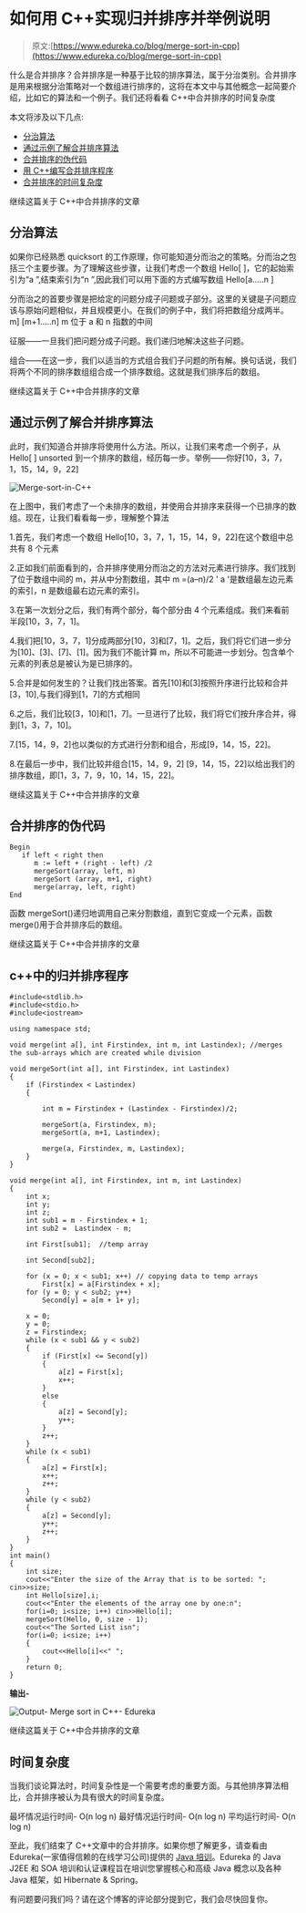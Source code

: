 # 如何用 C++实现归并排序并举例说明

> 原文:[https://www.edureka.co/blog/merge-sort-in-cpp](https://www.edureka.co/blog/merge-sort-in-cpp)

什么是合并排序？合并排序是一种基于比较的排序算法，属于分治类别。合并排序是用来根据分治策略对一个数组进行排序的，这将在本文中与其他概念一起简要介绍，比如它的算法和一个例子。我们还将看看 C++中合并排序的时间复杂度

本文将涉及以下几点:

*   [分治算法](#DivideandConquerAlgorithm)
*   [通过示例了解合并排序算法](#UnderstandingtheMergesortAlgorithmwithanexample)
*   [合并排序的伪代码](#PseudocodeforMergeSort)
*   [用 C++编写合并排序程序](#PrograminC++forMergeSort)
*   [合并排序的时间复杂度](#ThetimecomplexityforMergeSort)

继续这篇关于 C++中合并排序的文章

## **分治算法**

如果你已经熟悉 quicksort 的工作原理，你可能知道分而治之的策略。分而治之包括三个主要步骤。为了理解这些步骤，让我们考虑一个数组 Hello[ ]，它的起始索引为“a ”,结束索引为“n ”,因此我们可以用下面的方式编写数组 Hello[a…..n ]

分而治之的首要步骤是把给定的问题分成子问题或子部分。这里的关键是子问题应该与原始问题相似，并且规模更小。在我们的例子中，我们将把数组分成两半。m] [m+1…..n] m 位于 a 和 n 指数的中间

征服——一旦我们把问题分成子问题。我们递归地解决这些子问题。

组合——在这一步，我们以适当的方式组合我们子问题的所有解。换句话说，我们将两个不同的排序数组组合成一个排序数组。这就是我们排序后的数组。

继续这篇关于 C++中合并排序的文章

## **通过示例了解合并排序算法**

此时，我们知道合并排序将使用什么方法。所以，让我们来考虑一个例子，从 Hello[ ] unsorted 到一个排序的数组，经历每一步。举例——你好[10，3，7，1，15，14，9，22]

![Merge-sort-in-C++](../Images/3abab149b07c8b337cb8fbf7c8a365d3.png)

在上图中，我们考虑了一个未排序的数组，并使用合并排序来获得一个已排序的数组。现在，让我们看看每一步，理解整个算法

1.首先，我们考虑一个数组 Hello[10，3，7，1，15，14，9，22]在这个数组中总共有 8 个元素

2.正如我们前面看到的，合并排序使用分而治之的方法对元素进行排序。我们找到了位于数组中间的 m，并从中分割数组，其中 m =(a–n)/2 ' a '是数组最左边元素的索引，n 是数组最右边元素的索引。

3.在第一次划分之后，我们有两个部分，每个部分由 4 个元素组成。我们来看前半段[10，3，7，1]。

4.我们把[10，3，7，1]分成两部分[10，3]和[7，1]。之后，我们将它们进一步分为[10]、[3]、[7]、[1]。因为我们不能计算 m，所以不可能进一步划分。包含单个元素的列表总是被认为是已排序的。

5.合并是如何发生的？让我们找出答案。首先[10]和[3]按照升序进行比较和合并[3，10],与我们得到[1，7]的方式相同

6.之后，我们比较[3，10]和[1，7]。一旦进行了比较，我们将它们按升序合并，得到[1，3，7，10]。

7.[15，14，9，2]也以类似的方式进行分割和组合，形成[9，14，15，22]。

8.在最后一步中，我们比较并组合[15，14，9，2] [9，14，15，22]以给出我们的排序数组，即[1，3，7，9，10，14，15，22]。

继续这篇关于 C++中合并排序的文章

## **合并排序的伪代码**

```
Begin
   if left < right then
      m := left + (right - left) /2
      mergeSort(array, left, m)
      mergeSort (array, m+1, right)
      merge(array, left, right)
End
```

函数 mergeSort()递归地调用自己来分割数组，直到它变成一个元素，函数 merge()用于合并排序后的数组。

继续这篇关于 C++中合并排序的文章

## **c++中的归并排序程序**

```
#include<stdlib.h> 
#include<stdio.h> 
#include<iostream>

using namespace std;

void merge(int a[], int Firstindex, int m, int Lastindex); //merges the sub-arrays which are created while division

void mergeSort(int a[], int Firstindex, int Lastindex) 
{ 
    if (Firstindex < Lastindex) 
    { 

        int m = Firstindex + (Lastindex - Firstindex)/2; 

        mergeSort(a, Firstindex, m); 
        mergeSort(a, m+1, Lastindex); 

        merge(a, Firstindex, m, Lastindex); 
    } 
}   

void merge(int a[], int Firstindex, int m, int Lastindex) 
{ 
    int x; 
    int y;
    int z;
    int sub1 = m - Firstindex + 1; 
    int sub2 =  Lastindex - m; 

    int First[sub1];  //temp array

    int Second[sub2]; 

    for (x = 0; x < sub1; x++) // copying data to temp arrays
        First[x] = a[Firstindex + x]; 
    for (y = 0; y < sub2; y++) 
        Second[y] = a[m + 1+ y]; 

    x = 0; 
    y = 0; 
    z = Firstindex; 
    while (x < sub1 && y < sub2) 
    { 
        if (First[x] <= Second[y]) 
        { 
            a[z] = First[x]; 
            x++; 
        } 
        else
        { 
            a[z] = Second[y]; 
            y++; 
        } 
        z++; 
    } 
    while (x < sub1) 
    { 
        a[z] = First[x]; 
        x++; 
        z++; 
    } 
    while (y < sub2) 
    { 
        a[z] = Second[y]; 
        y++; 
        z++; 
    } 
} 
int main() 
{ 
    int size;
    cout<<"Enter the size of the Array that is to be sorted: "; cin>>size;
    int Hello[size],i;
    cout<<"Enter the elements of the array one by one:n";
    for(i=0; i<size; i++) cin>>Hello[i];
    mergeSort(Hello, 0, size - 1);
    cout<<"The Sorted List isn";
    for(i=0; i<size; i++)
    {
        cout<<Hello[i]<<" ";
    }
    return 0;
}
```

**输出-**

![Output- Merge sort in C++- Edureka](../Images/661f8897f9c7d8f9fd4bbca868e960c0.png)

继续这篇关于 C++中合并排序的文章

## **时间复杂度**

当我们谈论算法时，时间复杂性是一个需要考虑的重要方面。与其他排序算法相比，合并排序被认为具有很大的时间复杂度。

最坏情况运行时间- O(n log n) 最好情况运行时间- O(n log n) 平均运行时间- O(n log n)

至此，我们结束了 C++文章中的合并排序。如果你想了解更多，请查看由 Edureka(一家值得信赖的在线学习公司)提供的  [Java 培训](https://www.edureka.co/java-j2ee-soa-training)。Edureka 的 Java J2EE 和 SOA 培训和认证课程旨在培训您掌握核心和高级 Java 概念以及各种 Java 框架，如 Hibernate & Spring。

有问题要问我们吗？请在这个博客的评论部分提到它，我们会尽快回复你。